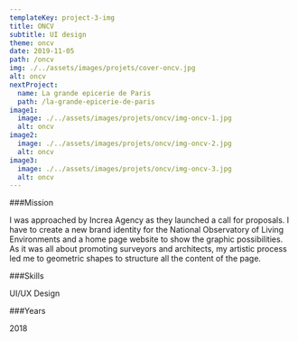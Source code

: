 ```yaml
---
templateKey: project-3-img
title: ONCV
subtitle: UI design
theme: oncv
date: 2019-11-05
path: /oncv
img: ./../assets/images/projets/cover-oncv.jpg
alt: oncv
nextProject:
  name: La grande epicerie de Paris
  path: /la-grande-epicerie-de-paris
image1:
  image: ./../assets/images/projets/oncv/img-oncv-1.jpg
  alt: oncv
image2:
  image: ./../assets/images/projets/oncv/img-oncv-2.jpg
  alt: oncv
image3:
  image: ./../assets/images/projets/oncv/img-oncv-3.jpg
  alt: oncv
---
```


<div class="mission">

###Mission

I was approached by Increa Agency as they launched a call for proposals. I have to create a new brand identity for the National Observatory of Living Environments and a home page website to show the graphic possibilities. As it was all about promoting surveyors and architects, my artistic
process led me to geometric shapes to structure all the content of the page.

</div>

<div class="other">

###Skills

UI/UX Design

###Years

2018

</div>
